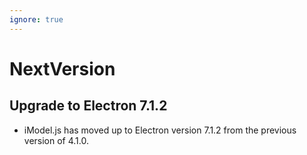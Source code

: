 ```yaml
---
ignore: true
---
```

# NextVersion

## Upgrade to Electron 7.1.2
* iModel.js has moved up to Electron version 7.1.2 from the previous version of 4.1.0.

